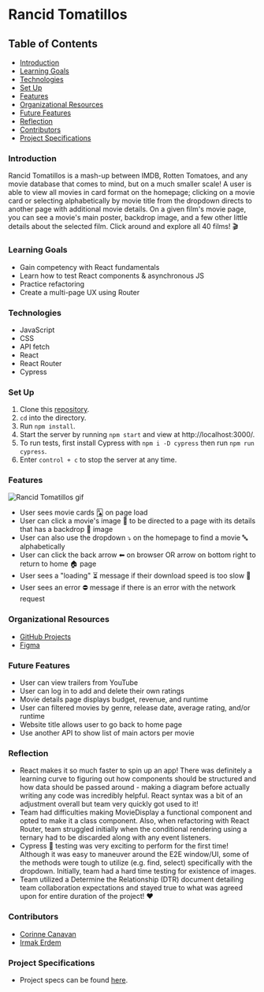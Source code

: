 # Rancid Tomatillos

## Table of Contents
- [Introduction](#introduction)
- [Learning Goals](#learning-goals)
- [Technologies](#technologies)
- [Set Up](#set-up)
- [Features](#features)
- [Organizational Resources](#organizational-resources)
- [Future Features](#future-features)
- [Reflection](#reflection)
- [Contributors](#contributors)
- [Project Specifications](#project-specifications)

### Introduction
Rancid Tomatillos is a mash-up between IMDB, Rotten Tomatoes, and any movie database that comes to mind, but on a much smaller scale! A user is able to view all movies in card format on the homepage; clicking on a movie card or selecting alphabetically by movie title from the dropdown directs to another page with additional movie details. On a given film's movie page, you can see a movie's main poster, backdrop image, and a few other little details about the selected film. Click around and explore all 40 films! 🎬

### Learning Goals
- Gain competency with React fundamentals
- Learn how to test React components & asynchronous JS
- Practice refactoring
- Create a multi-page UX using Router

### Technologies
- JavaScript
- CSS
- API fetch
- React
- React Router
- Cypress

### Set Up
1. Clone this [repository](https://github.com/CorCanavan/rancid-tomatillos).
2. `cd` into the directory.
3. Run `npm install`.
4. Start the server by running `npm start` and view at http://localhost:3000/.
5. To run tests, first install Cypress with `npm i -D cypress` then run `npm run cypress`.
6. Enter `control + c` to stop the server at any time.

### Features

![Rancid Tomatillos gif](https://media.giphy.com/media/IATPLZW64jvabscaEn/giphy-downsized.gif)

- User sees movie cards 🂡 on page load
- User can click a movie's image 📸 to be directed to a page with its details that has a backdrop 🌠 image
- User can also use the dropdown ⤵️  on the homepage to find a movie 🔤 alphabetically
- User can click the back arrow ⬅ on browser OR arrow on bottom right to return to home 🏠 page
- User sees a "loading" ⏳ message if their download speed is too slow 🐢
- User sees an error ⛔️ message if there is an error with the network request

### Organizational Resources
- [GitHub Projects](https://github.com/CorCanavan/rancid-tomatillos/projects/2)
- [Figma](https://www.figma.com/file/Y3abnRjSmXF8JVpcYPHKDb/Rancid-Tomatillos-Wireframe) 

### Future Features
- User can view trailers from YouTube
- User can log in to add and delete their own ratings
- Movie details page displays budget, revenue, and runtime
- User can filtered movies by genre, release date, average rating, and/or runtime
- Website title allows user to go back to home page
- Use another API to show list of main actors per movie

### Reflection
- React makes it so much faster to spin up an app! There was definitely a learning curve to figuring out how components should be structured and how data should be passed around - making a diagram before actually writing any code was incredibly helpful. React syntax was a bit of an adjustment overall but team very quickly got used to it!  
- Team had difficulties making MovieDisplay a functional component and opted to make it a class component. Also, when refactoring with React Router, team struggled initially when the conditional rendering using a ternary had to be discarded along with any event listeners. 
- Cypress 📝 testing was very exciting to perform for the first time! Although it was easy to maneuver around the E2E window/UI, some of the methods were tough to utilize (e.g. find, select) specifically with the dropdown. Initially, team had a hard time testing for existence of images.
- Team utilized a Determine the Relationship (DTR) document detailing team collaboration expectations and stayed true to what was agreed upon for entire duration of the project! ❤️

### Contributors
- [Corinne Canavan](https://www.linkedin.com/in/corinnecanavan/)
- [Irmak Erdem](https://www.linkedin.com/in/irmakerdem/)

### Project Specifications
- Project specs can be found [here](https://frontend.turing.edu/projects/module-3/rancid-tomatillos-v3.html).
